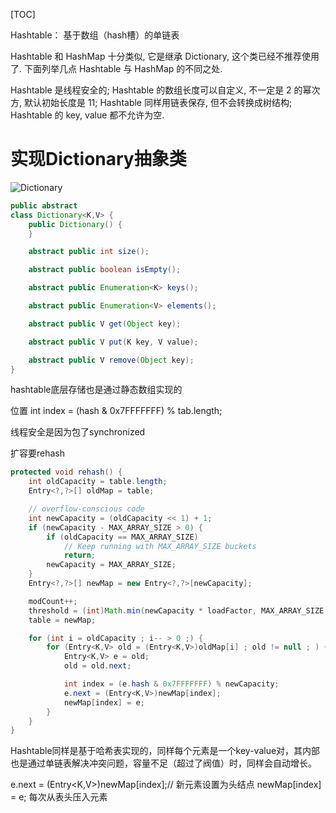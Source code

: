 [TOC]

Hashtable：
基于数组（hash槽）的单链表

Hashtable 和 HashMap 十分类似, 它是继承 Dictionary, 这个类已经不推荐使用了. 下面列举几点 Hashtable 与 HashMap 的不同之处.

Hashtable 是线程安全的;
Hashtable 的数组长度可以自定义, 不一定是 2 的幂次方, 默认初始长度是 11;
Hashtable 同样用链表保存, 但不会转换成树结构;
Hashtable 的 key, value 都不允许为空.


# 实现Dictionary抽象类
![Dictionary](https://raw.githubusercontent.com/1990frog/imagebed/default/1602318108_20200405142705305_1832715607.png)

```java
public abstract
class Dictionary<K,V> {
    public Dictionary() {
    }

    abstract public int size();

    abstract public boolean isEmpty();

    abstract public Enumeration<K> keys();

    abstract public Enumeration<V> elements();

    abstract public V get(Object key);

    abstract public V put(K key, V value);

    abstract public V remove(Object key);
}

```

hashtable底层存储也是通过静态数组实现的

位置
int index = (hash & 0x7FFFFFFF) % tab.length;

线程安全是因为包了synchronized

扩容要rehash
```java
protected void rehash() {
    int oldCapacity = table.length;
    Entry<?,?>[] oldMap = table;

    // overflow-conscious code
    int newCapacity = (oldCapacity << 1) + 1;
    if (newCapacity - MAX_ARRAY_SIZE > 0) {
        if (oldCapacity == MAX_ARRAY_SIZE)
            // Keep running with MAX_ARRAY_SIZE buckets
            return;
        newCapacity = MAX_ARRAY_SIZE;
    }
    Entry<?,?>[] newMap = new Entry<?,?>[newCapacity];

    modCount++;
    threshold = (int)Math.min(newCapacity * loadFactor, MAX_ARRAY_SIZE + 1);
    table = newMap;

    for (int i = oldCapacity ; i-- > 0 ;) {
        for (Entry<K,V> old = (Entry<K,V>)oldMap[i] ; old != null ; ) {
            Entry<K,V> e = old;
            old = old.next;

            int index = (e.hash & 0x7FFFFFFF) % newCapacity;
            e.next = (Entry<K,V>)newMap[index];
            newMap[index] = e;
        }
    }
}
```

Hashtable同样是基于哈希表实现的，同样每个元素是一个key-value对，其内部也是通过单链表解决冲突问题，容量不足（超过了阀值）时，同样会自动增长。

e.next = (Entry<K,V>)newMap[index];// 新元素设置为头结点
                newMap[index] = e;
每次从表头压入元素
